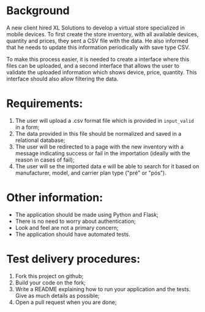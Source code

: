 # Background

A new client hired XL Solutions to develop a virtual store specialized in mobile devices. To first create the store inventory, with all available devices, quantity and prices, they sent a CSV file with the data. He also informed that he needs to update this information periodically with save type CSV.

To make this process easier, it is needed to create a interface where this files can be uploaded, and a second interface that allows the user to validate the uploaded information which shows device, price, quantity. This interface should also allow filtering the data.

# Requirements:
1. The user will upload a .csv format file which is provided in `input_valid` in a form;
2. The data provided in this file should be normalized and saved in a relational database;
3. The user will be redirected to a page with the new inventory with a message indicating success or fail in the importation (ideally with the reason in cases of fail);
4. The user will se the imported data e will be able to search for it based on manufacturer, model, and carrier plan type ("pré" or "pós").

# Other information:

- The application should be made using Python and Flask;
- There is no need to worry about authentication;
- Look and feel are not a primary concern;
- The application should have automated tests.

# Test delivery procedures:

1. Fork this project on github;
2. Build your code on the fork;
3. Write a README explaining how to run your application and the tests. Give as much details as possible;
4. Open a pull request when you are done;

